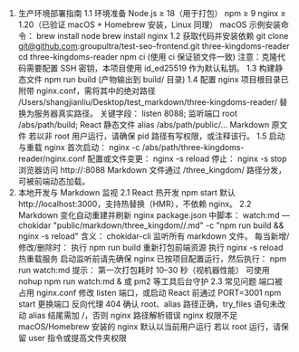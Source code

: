 1. 生产环境部署指南
1.1 环境准备
Node.js ≥ 18（用于打包）
npm ≥ 9
nginx ≥ 1.20（已验证 macOS + Homebrew 安装，Linux 同理）
macOS 示例安装命令：
brew install node
brew install nginx
1.2 获取代码并安装依赖
git clone git@github.com:groupultra/test-seo-frontend.git three-kingdoms-reader
cd three-kingdoms-reader
npm ci (使用 ci 保证锁文件一致)
注意：克隆代码需要配置 SSH 密钥，本项目使用 id_ed25519 作为默认私钥。
1.3 构建静态文件
npm run build (产物输出到 build/ 目录)
1.4 配置 nginx
项目根目录已附带 nginx.conf，需将其中的绝对路径 /Users/shangjianliu/Desktop/test_markdown/three-kingdoms-reader/ 替换为服务器真实路径。
关键字段：
listen 8088; 监听端口
root /abs/path/build; React 静态文件
alias /abs/path/public/... Markdown 原文件
若以非 root 用户运行，请确保 pid 路径有写权限，或注释该行。
1.5 启动与重载 nginx
首次启动： nginx -c /abs/path/three-kingdoms-reader/nginx.conf
配置或文件变更： nginx -s reload
停止： nginx -s stop
浏览器访问 http://<server-ip>:8088
Markdown 文件通过 /three_kingdom/ 路径分发，可被前端动态加载。
2. 本地开发与 Markdown 监视
2.1 React 热开发
npm start
默认 http://localhost:3000，支持热替换（HMR），不依赖 nginx。
2.2 Markdown 变化自动重建并刷新 nginx
package.json 中脚本：
watch:md — chokidar "public/markdown/three_kingdom//.md" -c "npm run build && nginx -s reload"
含义：
chokidar-cli 监听所有 markdown 文件。
每当新增/修改/删除时：
执行 npm run build 重新打包前端资源
执行 nginx -s reload 热重载服务
启动监听前请先确保 nginx 已按项目配置运行，然后执行：
npm run watch:md
提示：
第一次打包耗时 10–30 秒（视机器性能）
可使用 nohup npm run watch:md & 或 pm2 等工具后台守护
2.3 常见问题
端口被占用
nginx.conf 修改 listen 端口，或启动 React 前通过 PORT=3001 npm start 更换端口
反向代理 404
确认 root、alias 路径正确，try_files 语句未改动
alias 结尾需加 /，否则 nginx 路径解析错误
nginx 权限不足
macOS/Homebrew 安装的 nginx 默认以当前用户运行
若以 root 运行，请保留 user 指令或提高文件夹权限